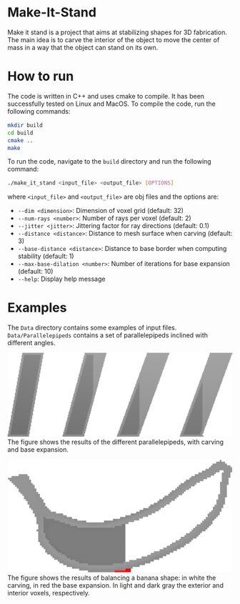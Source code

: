 # Make-It-Stand

Make it stand is a project that aims at stabilizing shapes for 3D fabrication. The main idea is to carve the interior of the object to move the center of mass in a way that the object can stand on its own.

# How to run

The code is written in C++ and uses cmake to compile. It has been successfully tested on Linux and MacOS. To compile the code, run the following commands:

```bash
mkdir build
cd build
cmake ..
make
```

To run the code, navigate to the `build` directory and run the following command:

```bash
./make_it_stand <input_file> <output_file> [OPTIONS]
```

where `<input_file>` and `<output_file>` are obj files and the options are:

- `--dim <dimension>`: Dimension of voxel grid (default: 32)
- `--num-rays <number>`: Number of rays per voxel (default: 2)
- `--jitter <jitter>`: Jittering factor for ray directions (default: 0.1)
- `--distance <distance>`: Distance to mesh surface when carving (default: 3)
- `--base-distance <distance>`: Distance to base border when computing stability (default: 1)
- `--max-base-dilation <number>`: Number of iterations for base expansion (default: 10)
- `--help`: Display help message

# Examples

The `Data` directory contains some examples of input files. `Data/Parallelepipeds` contains a set of parallelepipeds inclined with different angles.

<!-- embed fig -->

![Parallelepipeds](tex/fig/carved.png)
The figure shows the results of the different parallelepipeds, with carving and base expansion.

![Banana](tex/fig/banana_carved.png)
The figure shows the results of balancing a banana shape: in white the carving, in red the base expansion. In light and dark gray the exterior and interior voxels, respectively.
